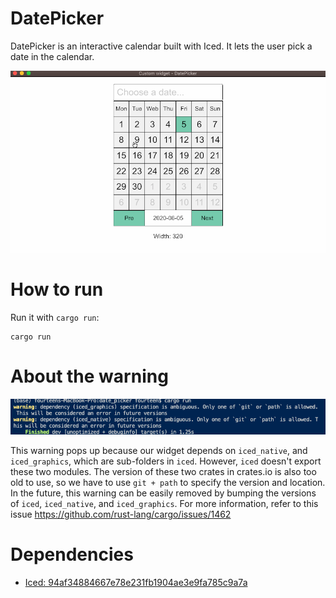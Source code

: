 # DatePicker

DatePicker is an interactive calendar built with Iced. It lets the user pick a date in the calendar. 

![](./images/date_picker.gif)

# How to run

Run it with `cargo run`:
```
cargo run
```

# About the warning

![](./images/warning.png)

This warning pops up because our widget depends on `iced_native`, and `iced_graphics`, which are sub-folders in `iced`. However, `iced` doesn't export these two modules. The version of these two crates in crates.io is also too old to use, so we have to use ```git + path``` to specify the version and location. In the future, this warning can be easily removed by bumping the versions of `iced`, `iced_native`, and `iced_graphics`. For more information, refer to this issue https://github.com/rust-lang/cargo/issues/1462

# Dependencies

- [Iced: 94af34884667e78e231fb1904ae3e9fa785c9a7a](https://github.com/hecrj/iced/tree/94af34884667e78e231fb1904ae3e9fa785c9a7a)
